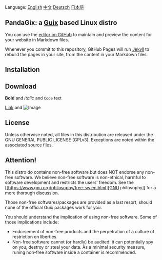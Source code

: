 Language:
[English](https://pandagix.github.io/index)
[中文](https://pandagix.github.io/index_zh)
[Deutsch](https://pandagix.github.io/index_de)
[日本語](https://pandagix.github.io/index_jp)

## PandaGix: a [Guix](https://guix.gnu.org/en) based Linux distro

You can use the [editor on GitHub](https://github.com/PandaGix/pandagix.github.io/edit/main/README.md) to maintain and preview the content for your website in Markdown files.

Whenever you commit to this repository, GitHub Pages will run [Jekyll](https://jekyllrb.com/) to rebuild the pages in your site, from the content in your Markdown files.

## Installation

## Download

**Bold** and _Italic_ and `Code` text

[Link](url) and ![Image](src)

## License

Unless otherwise noted, all files in this distribution are released
under the GNU GENERAL PUBLIC LICENSE (GPLv3).
Exceptions are noted within the associated source files.

## Attention!

This distro do contains non-free software but does NOT endorse any non-free software.
We believe non-free software is non-ethical, harmful to software development and restricts the users' freedom.
See the [[https://www.gnu.org/philosophy/free-sw.en.html][GNU philosophy]] for a more thorough discussion.

Those non-free softwares/packages are provided as a last resort, should none of the official Guix packages work for you.

You should understand the implication of using non-free software. Some of those implications include:
- Endorsement of non-free products and the perpetration of a culture of restriction on liberties.
- Non-free software cannot (or hardly) be audited: it can potentially spy on you, destroy or steal your data.
As a minimal security measure, runing non-free software inside a container is recommended.
